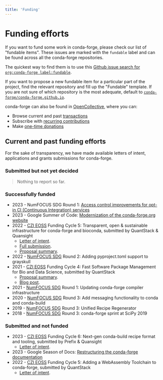 ```yaml
---
title: 'Funding'
---
```


# Funding efforts

If you want to fund some work in conda-forge, please check our list of "fundable items".
These issues are marked with the `fundable` label and can be found across all the conda-forge repositories.

The quickest way to find them is to use this [Github issue search for `org:conda-forge label:fundable`](https://github.com/search?q=label%3Afundable+org%3Aconda-forge+&ref=opensearch&type=issues).

If you want to propose a new fundable item for a particular part of the project, find the relevant repository and fill up the "Fundable" template. If you are not sure of which repository is the most adequate, default to [`conda-forge/conda-forge.github.io`](https://github.com/conda-forge/conda-forge.github.io/issues/new/choose).

conda-forge can also be found in [OpenCollective](https://opencollective.com/conda-forge), where
you can:

- Browse current and past [transactions](https://opencollective.com/conda-forge/transactions)
- Subscribe with [recurring contributions](https://opencollective.com/conda-forge/contribute/backer-30154/checkout?interval=month&amount=5)
- Make [one-time donations](https://opencollective.com/conda-forge/donate?interval=oneTime&amount=20&name=&legalName=&email=)

<a id="current-and-past-funding-efforts"></a>

## Current and past funding efforts

For the sake of transparency, we have made available letters of intent, applications and grants submissions for conda-forge.

### Submitted but not yet decided

> Nothing to report so far.

### Successfully funded

- 2023 - NumFOCUS SDG Round 1: [Access control improvements for opt-in CI (Continuous Integration) services](funding/sdg-2023-1.md)
- 2023 - Google Summer of Code: [Modernization of the conda-forge.org website](funding/gsoc-2023.md)
- 2022 - [CZI EOSS](https://chanzuckerberg.com/eoss/) Funding Cycle 5: Transparent, open & sustainable infrastructure for conda-forge and bioconda, submitted by QuantStack & Quansight
  - [Letter of intent](pathname:///_static/czi-eoss-5-loi-infra.pdf).
  - [Full submission](pathname:///_static/czi-eoss-5-full-infra.pdf).
  - [Proposal summary](https://chanzuckerberg.com/eoss/proposals/transparent-open-sustainable-infrastructure-for-conda-forge-and-bioconda/).
- 2022 - [NumFOCUS SDG](https://numfocus.org/programs/small-development-grants) Round 2: Adding pyproject.toml support to grayskull
- 2021 - [CZI EOSS](https://chanzuckerberg.com/eoss/) Funding Cycle 4: Fast Software Package Management for Bio and Data Science, submitted by QuantStack
  - [Proposal summary](https://chanzuckerberg.com/eoss/proposals/fast-software-package-management-for-bio-and-data-science/).
  - [Blog post](https://wolfv.medium.com/the-mamba-project-and-the-czi-grant-ec88fb27c25).
- 2021 - [NumFOCUS SDG](https://numfocus.org/programs/small-development-grants) Round 1: Updating conda-forge compiler infrastructure
- 2020 - [NumFOCUS SDG](https://numfocus.org/programs/small-development-grants) Round 3: Add messaging functionality to conda and conda-build
- 2019 - [NumFOCUS SDG](https://numfocus.org/programs/small-development-grants) Round 3: Unified Recipe Regenerator
- 2018 - [NumFOCUS SDG](https://numfocus.org/programs/small-development-grants) Round 3: conda-forge sprint at SciPy 2019

### Submitted and not funded

- 2023 - [CZI EOSS](https://chanzuckerberg.com/eoss/) Funding Cycle 6: Next-gen conda-build recipe format and tooling, submitted by Prefix & Quansight
  - [Letter of intent](pathname:///_static/czi-eoss-6-loi-build-tools.pdf).
- 2023 - Google Season of Docs: [Restructuring the conda-forge documentation](funding/gsod-2023.md)
- 2022 - [CZI EOSS](https://chanzuckerberg.com/eoss/) Funding Cycle 5: Adding a WebAssembly Toolchain to conda-forge, submitted by QuantStack
  - [Letter of intent](pathname:///_static/czi-eoss-5-loi-wasm.pdf).

<!-- links -->
